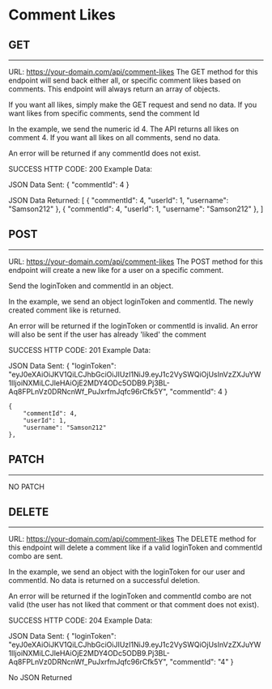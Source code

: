 # Comment Likes

## GET

---

URL:
https://your-domain.com/api/comment-likes
The GET method for this endpoint will send back either all, or specific comment likes based on comments. This endpoint will always return an array of objects.

If you want all likes, simply make the GET request and send no data. If you want likes from specific comments, send the comment Id


In the example, we send the numeric id 4. The API returns all likes on comment 4. If you want all likes on all comments, send no data.


An error will be returned if any commentId does not exist.


SUCCESS HTTP CODE: 200
Example Data:

JSON Data Sent:
    { 
      "commentId": 4 
    }

JSON Data Returned: 
    [
      { 
          "commentId": 4,
          "userId": 1,
          "username": "Samson212"
      },
      { 
          "commentId": 4,
          "userId": 1,
          "username": "Samson212"
      },
    ]
    

## POST

---

URL:
https://your-domain.com/api/comment-likes
The POST method for this endpoint will create a new like for a user on a specific comment.

Send the loginToken and commentId in an object.


In the example, we send an object loginToken and commentId. The newly created comment like is returned.


An error will be returned if the loginToken or commentId is invalid. An error will also be sent if the user has already 'liked' the comment


SUCCESS HTTP CODE: 201
Example Data:

JSON Data Sent:
    { 
      "loginToken": "eyJ0eXAiOiJKV1QiLCJhbGciOiJIUzI1NiJ9.eyJ1c2VySWQiOjUsInVzZXJuYW1lIjoiNXMiLCJleHAiOjE2MDY4ODc5ODB9.Pj3BL-Aq8FPLnVz0DRNcnWf_PuJxrfmJqfc96rCfk5Y",
      "commentId": 4
    }

    { 
        "commentId": 4,
        "userId": 1,
        "username": "Samson212"
    },
      

## PATCH

---

NO PATCH

## DELETE

---

URL:
https://your-domain.com/api/comment-likes
The DELETE method for this endpoint will delete a comment like if a valid loginToken and commentId combo are sent.

In the example, we send an object with the loginToken for our user and commentId. No data is returned on a successful deletion.


An error will be returned if the loginToken and commentId combo are not valid (the user has not liked that comment or that comment does not exist).


SUCCESS HTTP CODE: 204
Example Data:

JSON Data Sent:
    { 
      "loginToken": "eyJ0eXAiOiJKV1QiLCJhbGciOiJIUzI1NiJ9.eyJ1c2VySWQiOjUsInVzZXJuYW1lIjoiNXMiLCJleHAiOjE2MDY4ODc5ODB9.Pj3BL-Aq8FPLnVz0DRNcnWf_PuJxrfmJqfc96rCfk5Y",
      "commentId": "4"
    }

No JSON Returned